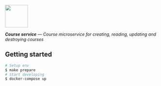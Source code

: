 <img src="https://emojipedia-us.s3.dualstack.us-west-1.amazonaws.com/thumbs/240/apple/129/notebook_1f4d3.png" width="75"/>

_**Course service** — Course microservice for creating, reading, updating and destroying courses_

## Getting started
```sh
# Setup env
$ make prepare
# Start developing
$ docker-compose up
```
